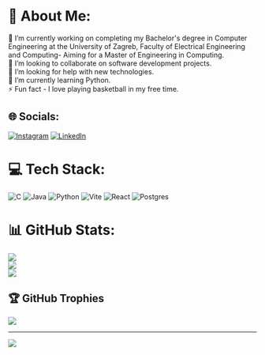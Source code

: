 # 💫 About Me:
🔭 I’m currently working on completing my Bachelor's degree in Computer Engineering at the University of Zagreb, Faculty of Electrical Engineering and Computing- Aiming for a Master of Engineering in Computing.<br>👯 I’m looking to collaborate on software development projects.<br>🤝 I’m looking for help with new technologies.<br>🌱 I’m currently learning Python.<br>⚡ Fun fact - I love playing basketball in my free time.


## 🌐 Socials:
[![Instagram](https://img.shields.io/badge/Instagram-%23E4405F.svg?logo=Instagram&logoColor=white)](https://instagram.com/musa.teo) [![LinkedIn](https://img.shields.io/badge/LinkedIn-%230077B5.svg?logo=linkedin&logoColor=white)](https://www.linkedin.com/in/teo-musa-176297276/) 

# 💻 Tech Stack:
![C](https://img.shields.io/badge/c-%2300599C.svg?style=for-the-badge&logo=c&logoColor=white) ![Java](https://img.shields.io/badge/java-%23ED8B00.svg?style=for-the-badge&logo=openjdk&logoColor=white) ![Python](https://img.shields.io/badge/python-3670A0?style=for-the-badge&logo=python&logoColor=ffdd54)  ![Vite](https://img.shields.io/badge/vite-%23646CFF.svg?style=for-the-badge&logo=vite&logoColor=white) ![React](https://img.shields.io/badge/react-%2320232a.svg?style=for-the-badge&logo=react&logoColor=%2361DAFB) ![Postgres](https://img.shields.io/badge/postgres-%23316192.svg?style=for-the-badge&logo=postgresql&logoColor=white)
# 📊 GitHub Stats:
![](https://github-readme-stats.vercel.app/api?username=TMusa30&theme=dark&hide_border=false&include_all_commits=true&count_private=true)<br/>
![](https://github-readme-streak-stats.herokuapp.com/?user=TMusa30&theme=dark&hide_border=false)<br/>
![](https://github-readme-stats.vercel.app/api/top-langs/?username=TMusa30&theme=dark&hide_border=false&include_all_commits=true&count_private=true&layout=compact)

## 🏆 GitHub Trophies
![](https://github-profile-trophy.vercel.app/?username=TMusa30&theme=radical&no-frame=false&no-bg=true&margin-w=4)

---
[![](https://visitcount.itsvg.in/api?id=TMusa30&icon=0&color=0)](https://visitcount.itsvg.in)

<!-- Proudly created with GPRM ( https://gprm.itsvg.in ) -->

